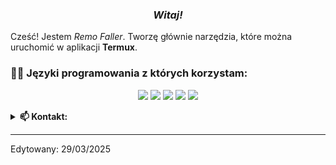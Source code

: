 <h3><b><i><center>Witaj!</center></i></b></h3> 

Cześć! Jestem <i>Remo Faller</i>. Tworzę głównie narzędzia, które można uruchomić w aplikacji <b>Termux</b>. 

<!--START_SECTION:colourise-->
<h3> 👨‍💻 Języki programowania z których korzystam:</h3>

<p align=center>
<img src="https://img.shields.io/badge/-Python-FF0000?style=for-the-badge&logo=python" />
<img src="https://img.shields.io/badge/-HTML5-007FFF?style=for-the-badge&logo=html5"/>
<img src="https://img.shields.io/badge/-CSS-0000FF?style=for-the-badge&logo=css3"/>
<img src="https://img.shields.io/badge/-Shell-7F00FF?style=for-the-badge&logo=gnu-bash"/>
<img src="https://img.shields.io/badge/-C++-00FF80?style=for-the-badge&logo=c%2b%2b"/>
</p>
<!--END_SECTION:colourise-->

</details>
 
<details>
<summary> <b>📫 Kontakt: </b></summary>
<p align="center">
<a href="https://www.facebook.com/RemoFaller"><img alt="Facebook" src="https://img.shields.io/badge/Facebook-Remo%20Faller-blue?style=for-the-badge&logo=facebook"></a>
<a href="mailto:sztuczka0magiczka@gmail.com"><img alt="Email" src="https://img.shields.io/badge/Email-sztuczka0magiczka%40gmail.com-blue?style=for-the-badge&logo=gmail"></a>
</p>
</details>

------
Edytowany: 29/03/2025
